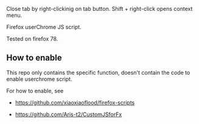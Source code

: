 Close tab by right-clickinig on tab button. Shift + right-click opens context menu.

Firefox userChrome JS script.

Tested on firefox 78.

## How to enable

This repo only contains the specific function, doesn't contain the code to enable userchrome script.

For how to enable, see

- https://github.com/xiaoxiaoflood/firefox-scripts

- https://github.com/Aris-t2/CustomJSforFx

